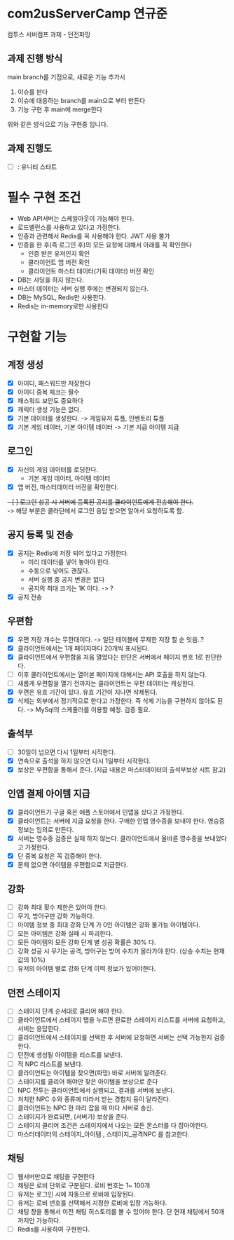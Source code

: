 # com2usServerCamp 연규준
컴투스 서버캠프 과제 - 던전파밍

## 과제 진행 방식
main branch를 기점으로, 새로운 기능 추가시
1. 이슈를 판다
2. 이슈에 대응하는 branch를 main으로 부터 만든다
3. 기능 구현 후 main에 merge한다

위와 같은 방식으로 기능 구현중 입니다.

## 과제 진행도
- [ ] : 유니티 스타트

# 필수 구현 조건
- Web API서버는 스케일아웃이 가능해야 한다.
- 로드밸런스를 사용하고 있다고 가정한다.
- 인증과 관련해서 Redis를 꼭 사용해야 한다. JWT 사용 불가
- 인증을 한 후(즉 로그인 후)의 모든 요청에 대해서 아래를 꼭 확인한다
  - 인증 받은 유저인지 확인
  - 클라이언트 앱 버전 확인
  - 클라이언트 마스터 데이터(기획 데이터) 버전 확인
- DB는 샤딩을 하지 않는다.
- 마스터 데이터는 서버 실행 후에는 변경되지 않는다.
- DB는 MySQL, Redis만 사용한다.
- Redis는 in-memory로만 사용한다

# 구현할 기능
## 계정 생성
- [x] 아이디, 패스워드만 저장한다
- [x] 아이디 중복 체크는 필수
- [x] 패스워드 보안도 중요하다
- [x] 캐릭터 생성 기능은 없다.
- [x] 기본 데이터를 생성한다. -> 게임유저 튜플, 인벤토리 튜플
- [x] 기본 게임 데이터, 기본 아이템 데이터 -> 기본 지급 아이템 지급
## 로그인
- [x] 자신의 게임 데이터를 로딩한다.
  - 기본 게임 데이터, 아이템 데이터
- [x] 앱 버전, 마스터데이터 버전을 확인한다.

~~- [ ] 로그인 성공 시 서버에 등록된 공지를 클라이언트에게 전송해야 한다.~~
<br>-> 해당 부분은 클라단에서 로그인 응답 받으면 알아서 요청하도록 함.
## 공지 등록 및 전송
- [x] 공지는 Redis에 저장 되어 있다고 가정한다.
  - 미리 데이터를 넣어 놓아야 한다.
  - 수동으로 넣어도 괜찮다.
  - 서버 실행 중 공지 변경은 없다
  - 공지의 최대 크기는 1K 이다. -> ?
- [x] 공지 전송
## 우편함
- [x] 우편 저장 개수는 무한대이다. -> 일단 테이블에 무제한 저장 할 순 잇음..?
- [x] 클라이언트에서는 1개 페이지마다 20개씩 표시된다.
- [x] 클라이언트에서 우편함을 처음 열었다는 판단은 서버에서 페이지 번호 1로 판단한다.
- [ ] 이후 클라이언트에서는 열어본 페이지에 대해서는 API 호출을 하지 않는다.
- [ ] 새롭게 우편함을 열기 전까지는 클라이언트는 우편 데이터는 캐싱한다.
- [x] 우편은 유효 기간이 있다. 유효 기간이 지나면 삭제된다. 
- [x] 삭제는 외부에서 정기적으로 한다고 가정한다. 즉 삭제 기능을 구현하지 않아도 된다.
  -> MySql의 스케줄러를 이용할 예정. 검증 필요.
## 출석부
- [ ] 30일이 넘으면 다시 1일부터 시작한다.
- [x] 연속으로 출석을 하지 않으면 다시 1일부터 시작한다.
- [x] 보상은 우편함을 통해서 준다. (지급 내용은 마스터데이터의 출석부보상 시트 참고)
## 인앱 결제 아이템 지급
- [x] 클라이언트가 구글 혹은 애플 스토어에서 인앱을 샀다고 가정한다.
- [x] 클라이언트는 서버에 지급 요청을 한다. 구매한 인앱 영수증을 보내야 한다. 영승증 정보는 임의로 만든다.
- [x] 서버는 영수증 검증은 실제 하지 않는다. 클라이언트에서 올바른 영수증을 보내었다고 가정한다.
- [x] 단 중복 요청은 꼭 검증해야 한다.
- [x] 문제 없으면 아이템을 우편함으로 지급한다.
## 강화
- [ ] 강화 최대 횟수 제한은 있어야 한다.
- [ ] 무기, 방어구만 강화 가능하다.
- [ ] 아이템 정보 중 최대 강화 단계 가 0인 아이템은 강화 불가능 아이템이다.
- [ ] 모든 아이템은 강화 실패 시 파괴한다.
- [ ] 모든 아이템의 모든 강화 단계 별 성공 확률은 30% 다.
- [ ] 강화 성공 시 무기는 공격, 방어구는 방어 수치가 올라가야 한다. (상승 수치는 현재 값의 10%)
- [ ] 유저의 아이템 별로 강화 단계 이력 정보가 있어야한다.
## 던전 스테이지
- [ ] 스테이지 단계 순서대로 클리어 해야 한다.
- [ ] 클라이언트에서 스테이지 탭을 누르면 완료한 스테이지 리스트를 서버에 요청하고, 서버는 응답한다.
- [ ] 클라이언트에서 스테이지를 선택한 후 서버에 요청하면 서버는 선택 가능한지 검증한다.
- [ ] 던전에 생성될 아이템을 리스트를 보낸다.
- [ ] 적 NPC 리스트를 보낸다.
- [ ] 클라이언트는 아이템을 찾으면(파밍) 바로 서버에 알려준다.
- [ ] 스테이지를 클리어 해야만 찾은 아이템을 보상으로 준다
- [ ] NPC 전투는 클라이언트에서 실행되고, 결과를 서버에 보낸다.
- [ ] 처치한 NPC 수와 종류에 따라서 받는 경험치 등이 달라진다.
- [ ] 클라이언트는 NPC 한 마리 잡을 때 마다 서버로 송신.
- [ ] 스테이지가 완료되면, (서버가) 보상을 준다.
- [ ] 스테이지 클리어 조건은 스테이지에서 나오는 모든 몬스터를 다 잡아야한다.
- [ ] 마스터데이터의 스테이지_아이템 , 스테이지_공격NPC 를 참고한다.
## 채팅
- [ ] 웹서버만으로 채팅을 구현한다
- [ ] 채팅은 로비 단위로 구분된다. 로비 번호는 1~ 100개
- [ ] 유저는 로그인 시에 자동으로 로비에 입장된다.
- [ ] 유저는 로비 번호를 선택해서 지정한 로비에 입장 가능하다.
- [ ] 채팅 창을 통해서 이전 채팅 히스토리를 볼 수 있어야 한다. 단 현재 채팅에서 50개까지만 가능하다.
- [ ] Redis를 사용하여 구현한다.
